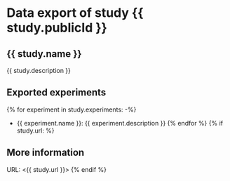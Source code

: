 # Data export of study {{ study.publicId }}

## {{ study.name }}

{{ study.description }}

## Exported experiments

{% for experiment in study.experiments: -%}
- {{ experiment.name }}: {{ experiment.description }}
{% endfor %}
{% if study.url: %}
## More information

URL: <{{ study.url }}>
{% endif %}
